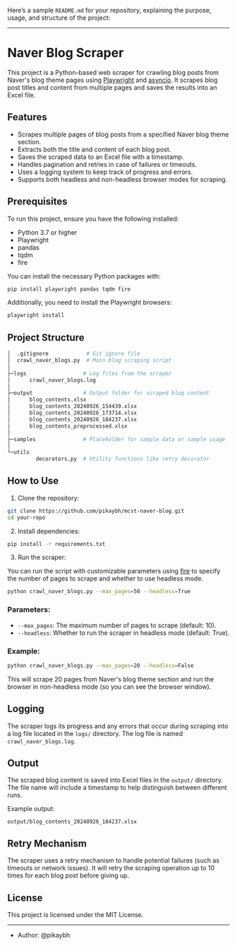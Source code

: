 Here’s a sample `README.md` for your repository, explaining the purpose, usage, and structure of the project:

---

# Naver Blog Scraper

This project is a Python-based web scraper for crawling blog posts from Naver's blog theme pages using [Playwright](https://playwright.dev/) and [asyncio](https://docs.python.org/3/library/asyncio.html). It scrapes blog post titles and content from multiple pages and saves the results into an Excel file.

## Features

- Scrapes multiple pages of blog posts from a specified Naver blog theme section.
- Extracts both the title and content of each blog post.
- Saves the scraped data to an Excel file with a timestamp.
- Handles pagination and retries in case of failures or timeouts.
- Uses a logging system to keep track of progress and errors.
- Supports both headless and non-headless browser modes for scraping.

## Prerequisites

To run this project, ensure you have the following installed:

- Python 3.7 or higher
- Playwright
- pandas
- tqdm
- fire

You can install the necessary Python packages with:

```bash
pip install playwright pandas tqdm fire
```

Additionally, you need to install the Playwright browsers:

```bash
playwright install
```

## Project Structure

```bash
│  .gitignore            # Git ignore file
│  crawl_naver_blogs.py  # Main blog scraping script
│
├─logs                  # Log files from the scraper
│      crawl_naver_blogs.log
│
├─output                # Output folder for scraped blog content
│      blog_contents.xlsx
│      blog_contents_20240926_154439.xlsx
│      blog_contents_20240926_173714.xlsx
│      blog_contents_20240926_184237.xlsx
│      blog_contents_preprocessed.xlsx
│
├─samples               # Placeholder for sample data or sample usage
│
└─utils
         decorators.py  # Utility functions like retry decorator
```

## How to Use

1. Clone the repository:

```bash
git clone https://github.com/pikaybh/mcst-naver-blog.git
cd your-repo
```

2. Install dependencies:

```bash
pip install -r requirements.txt
```

3. Run the scraper:

You can run the script with customizable parameters using [fire](https://github.com/google/python-fire) to specify the number of pages to scrape and whether to use headless mode.

```bash
python crawl_naver_blogs.py --max_pages=50 --headless=True
```

### Parameters:

- `--max_pages`: The maximum number of pages to scrape (default: 10).
- `--headless`: Whether to run the scraper in headless mode (default: True).

### Example:

```bash
python crawl_naver_blogs.py --max_pages=20 --headless=False
```

This will scrape 20 pages from Naver's blog theme section and run the browser in non-headless mode (so you can see the browser window).

## Logging

The scraper logs its progress and any errors that occur during scraping into a log file located in the `logs/` directory. The log file is named `crawl_naver_blogs.log`.

## Output

The scraped blog content is saved into Excel files in the `output/` directory. The file name will include a timestamp to help distinguish between different runs.

Example output:

```
output/blog_contents_20240926_184237.xlsx
```

## Retry Mechanism

The scraper uses a retry mechanism to handle potential failures (such as timeouts or network issues). It will retry the scraping operation up to 10 times for each blog post before giving up.

## License

This project is licensed under the MIT License.

---

- Author: @pikaybh